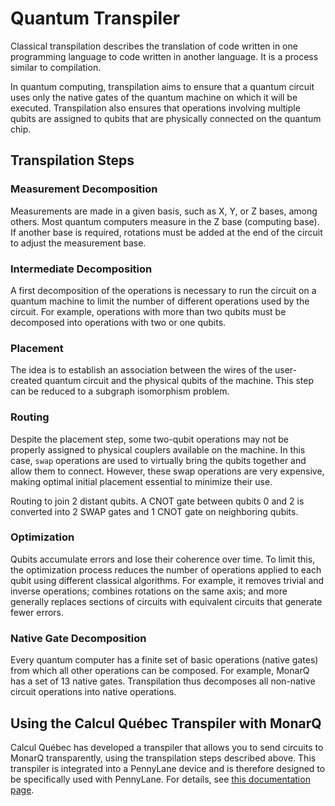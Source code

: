 # Quantum Transpiler

Classical transpilation describes the translation of code written in one programming language to code written in another language. It is a process similar to compilation.

In quantum computing, transpilation aims to ensure that a quantum circuit uses only the native gates of the quantum machine on which it will be executed. Transpilation also ensures that operations involving multiple qubits are assigned to qubits that are physically connected on the quantum chip.

## Transpilation Steps

### Measurement Decomposition

Measurements are made in a given basis, such as X, Y, or Z bases, among others. Most quantum computers measure in the Z base (computing base). If another base is required, rotations must be added at the end of the circuit to adjust the measurement base.

### Intermediate Decomposition

A first decomposition of the operations is necessary to run the circuit on a quantum machine to limit the number of different operations used by the circuit. For example, operations with more than two qubits must be decomposed into operations with two or one qubits.

### Placement

The idea is to establish an association between the wires of the user-created quantum circuit and the physical qubits of the machine. This step can be reduced to a subgraph isomorphism problem.

### Routing

Despite the placement step, some two-qubit operations may not be properly assigned to physical couplers available on the machine. In this case, `swap` operations are used to virtually bring the qubits together and allow them to connect. However, these swap operations are very expensive, making optimal initial placement essential to minimize their use.

Routing to join 2 distant qubits. A CNOT gate between qubits 0 and 2 is converted into 2 SWAP gates and 1 CNOT gate on neighboring qubits.

### Optimization

Qubits accumulate errors and lose their coherence over time. To limit this, the optimization process reduces the number of operations applied to each qubit using different classical algorithms. For example, it removes trivial and inverse operations; combines rotations on the same axis; and more generally replaces sections of circuits with equivalent circuits that generate fewer errors.

### Native Gate Decomposition

Every quantum computer has a finite set of basic operations (native gates) from which all other operations can be composed. For example, MonarQ has a set of 13 native gates. Transpilation thus decomposes all non-native circuit operations into native operations.

## Using the Calcul Québec Transpiler with MonarQ

Calcul Québec has developed a transpiler that allows you to send circuits to MonarQ transparently, using the transpilation steps described above. This transpiler is integrated into a PennyLane device and is therefore designed to be specifically used with PennyLane. For details, see [this documentation page](link_to_documentation_page).
